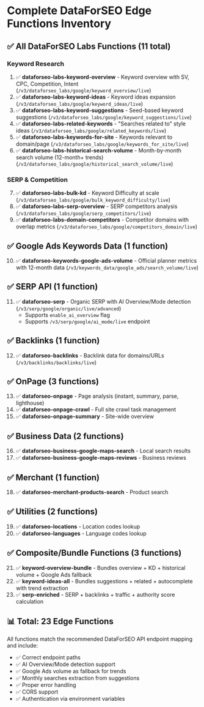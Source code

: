 # Complete DataForSEO Edge Functions Inventory

## ✅ All DataForSEO Labs Functions (11 total)

### Keyword Research
1. ✅ **dataforseo-labs-keyword-overview** - Keyword overview with SV, CPC, Competition, Intent (`/v3/dataforseo_labs/google/keyword_overview/live`)
2. ✅ **dataforseo-labs-keyword-ideas** - Keyword ideas expansion (`/v3/dataforseo_labs/google/keyword_ideas/live`)
3. ✅ **dataforseo-labs-keyword-suggestions** - Seed-based keyword suggestions (`/v3/dataforseo_labs/google/keyword_suggestions/live`)
4. ✅ **dataforseo-labs-related-keywords** - "Searches related to" style ideas (`/v3/dataforseo_labs/google/related_keywords/live`)
5. ✅ **dataforseo-labs-keywords-for-site** - Keywords relevant to domain/page (`/v3/dataforseo_labs/google/keywords_for_site/live`)
6. ✅ **dataforseo-labs-historical-search-volume** - Month-by-month search volume (12-month+ trends) (`/v3/dataforseo_labs/google/historical_search_volume/live`)

### SERP & Competition
7. ✅ **dataforseo-labs-bulk-kd** - Keyword Difficulty at scale (`/v3/dataforseo_labs/google/bulk_keyword_difficulty/live`)
8. ✅ **dataforseo-labs-serp-overview** - SERP competitors analysis (`/v3/dataforseo_labs/google/serp_competitors/live`)
9. ✅ **dataforseo-labs-domain-competitors** - Competitor domains with overlap metrics (`/v3/dataforseo_labs/google/competitors_domain/live`)

## ✅ Google Ads Keywords Data (1 function)

10. ✅ **dataforseo-keywords-google-ads-volume** - Official planner metrics with 12-month data (`/v3/keywords_data/google_ads/search_volume/live`)

## ✅ SERP API (1 function)

11. ✅ **dataforseo-serp** - Organic SERP with AI Overview/Mode detection (`/v3/serp/google/organic/live/advanced`)
    - Supports `enable_ai_overview` flag
    - Supports `/v3/serp/google/ai_mode/live` endpoint

## ✅ Backlinks (1 function)

12. ✅ **dataforseo-backlinks** - Backlink data for domains/URLs (`/v3/backlinks/backlinks/live`)

## ✅ OnPage (3 functions)

13. ✅ **dataforseo-onpage** - Page analysis (instant, summary, parse, lighthouse)
14. ✅ **dataforseo-onpage-crawl** - Full site crawl task management
15. ✅ **dataforseo-onpage-summary** - Site-wide overview

## ✅ Business Data (2 functions)

16. ✅ **dataforseo-business-google-maps-search** - Local search results
17. ✅ **dataforseo-business-google-maps-reviews** - Business reviews

## ✅ Merchant (1 function)

18. ✅ **dataforseo-merchant-products-search** - Product search

## ✅ Utilities (2 functions)

19. ✅ **dataforseo-locations** - Location codes lookup
20. ✅ **dataforseo-languages** - Language codes lookup

## ✅ Composite/Bundle Functions (3 functions)

21. ✅ **keyword-overview-bundle** - Bundles overview + KD + historical volume + Google Ads fallback
22. ✅ **keyword-ideas-all** - Bundles suggestions + related + autocomplete with trend extraction
23. ✅ **serp-enriched** - SERP + backlinks + traffic + authority score calculation

## 📊 Total: 23 Edge Functions

All functions match the recommended DataForSEO API endpoint mapping and include:
- ✅ Correct endpoint paths
- ✅ AI Overview/Mode detection support
- ✅ Google Ads volume as fallback for trends
- ✅ Monthly searches extraction from suggestions
- ✅ Proper error handling
- ✅ CORS support
- ✅ Authentication via environment variables

